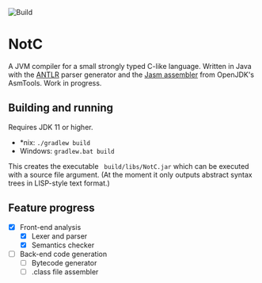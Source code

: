 ![Build](https://github.com/rob-fin/NotC/actions/workflows/build.yml/badge.svg)

# NotC

A JVM compiler for a small strongly typed C-like language. Written in Java with the [ANTLR](https://www.antlr.org/) parser generator and the [Jasm assembler](https://wiki.openjdk.java.net/display/CodeTools/asmtools) from OpenJDK's AsmTools. Work in progress.

## Building and running
Requires JDK 11 or higher.
* *nix: ```./gradlew build```
* Windows:  ```gradlew.bat build```

This creates the executable ``` build/libs/NotC.jar```  which can be executed with a source file argument.
(At the moment it only outputs abstract syntax trees in LISP-style text format.)

## Feature progress
- [x] Front-end analysis
	- [x] Lexer and parser
	- [x]  Semantics checker
- [ ] Back-end code generation
	- [ ] Bytecode generator
	- [ ] .class file assembler
